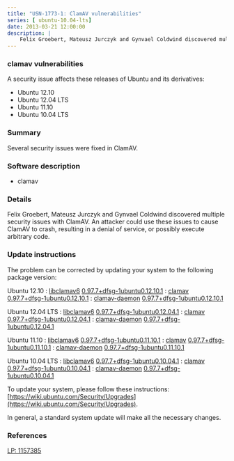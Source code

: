 ```yaml
---
title: "USN-1773-1: ClamAV vulnerabilities"
series: [ ubuntu-10.04-lts]
date: 2013-03-21 12:00:00
description: |
    Felix Groebert, Mateusz Jurczyk and Gynvael Coldwind discovered multiple security issues with ClamAV. An attacker could use these issues to cause ClamAV to crash, resulting in a denial of service, or possibly execute arbitrary code. 
--- 
```

 
### clamav vulnerabilities

A security issue affects these releases of Ubuntu and its derivatives:

* Ubuntu 12.10
* Ubuntu 12.04 LTS
* Ubuntu 11.10
* Ubuntu 10.04 LTS

### Summary

Several security issues were fixed in ClamAV. 

### Software description

* clamav 

### Details

Felix Groebert, Mateusz Jurczyk and Gynvael Coldwind discovered multiple security issues with ClamAV. An attacker could use these issues to cause ClamAV to crash, resulting in a denial of service, or possibly execute arbitrary code. 

### Update instructions

The problem can be corrected by updating your system to the following package version:

Ubuntu 12.10
 : [libclamav6](https://launchpad.net/ubuntu/+source/clamav) <span> [0.97.7+dfsg-1ubuntu0.12.10.1](https://launchpad.net/ubuntu/+source/clamav/0.97.7+dfsg-1ubuntu0.12.10.1) </span> 
 : [clamav](https://launchpad.net/ubuntu/+source/clamav) <span> [0.97.7+dfsg-1ubuntu0.12.10.1](https://launchpad.net/ubuntu/+source/clamav/0.97.7+dfsg-1ubuntu0.12.10.1) </span> 
 : [clamav-daemon](https://launchpad.net/ubuntu/+source/clamav) <span> [0.97.7+dfsg-1ubuntu0.12.10.1](https://launchpad.net/ubuntu/+source/clamav/0.97.7+dfsg-1ubuntu0.12.10.1) </span> 

Ubuntu 12.04 LTS
 : [libclamav6](https://launchpad.net/ubuntu/+source/clamav) <span> [0.97.7+dfsg-1ubuntu0.12.04.1](https://launchpad.net/ubuntu/+source/clamav/0.97.7+dfsg-1ubuntu0.12.04.1) </span> 
 : [clamav](https://launchpad.net/ubuntu/+source/clamav) <span> [0.97.7+dfsg-1ubuntu0.12.04.1](https://launchpad.net/ubuntu/+source/clamav/0.97.7+dfsg-1ubuntu0.12.04.1) </span> 
 : [clamav-daemon](https://launchpad.net/ubuntu/+source/clamav) <span> [0.97.7+dfsg-1ubuntu0.12.04.1](https://launchpad.net/ubuntu/+source/clamav/0.97.7+dfsg-1ubuntu0.12.04.1) </span> 

Ubuntu 11.10
 : [libclamav6](https://launchpad.net/ubuntu/+source/clamav) <span> [0.97.7+dfsg-1ubuntu0.11.10.1](https://launchpad.net/ubuntu/+source/clamav/0.97.7+dfsg-1ubuntu0.11.10.1) </span> 
 : [clamav](https://launchpad.net/ubuntu/+source/clamav) <span> [0.97.7+dfsg-1ubuntu0.11.10.1](https://launchpad.net/ubuntu/+source/clamav/0.97.7+dfsg-1ubuntu0.11.10.1) </span> 
 : [clamav-daemon](https://launchpad.net/ubuntu/+source/clamav) <span> [0.97.7+dfsg-1ubuntu0.11.10.1](https://launchpad.net/ubuntu/+source/clamav/0.97.7+dfsg-1ubuntu0.11.10.1) </span> 

Ubuntu 10.04 LTS
 : [libclamav6](https://launchpad.net/ubuntu/+source/clamav) <span> [0.97.7+dfsg-1ubuntu0.10.04.1](https://launchpad.net/ubuntu/+source/clamav/0.97.7+dfsg-1ubuntu0.10.04.1) </span> 
 : [clamav](https://launchpad.net/ubuntu/+source/clamav) <span> [0.97.7+dfsg-1ubuntu0.10.04.1](https://launchpad.net/ubuntu/+source/clamav/0.97.7+dfsg-1ubuntu0.10.04.1) </span> 
 : [clamav-daemon](https://launchpad.net/ubuntu/+source/clamav) <span> [0.97.7+dfsg-1ubuntu0.10.04.1](https://launchpad.net/ubuntu/+source/clamav/0.97.7+dfsg-1ubuntu0.10.04.1) </span> 

To update your system, please follow these instructions: [https://wiki.ubuntu.com/Security/Upgrades](https://wiki.ubuntu.com/Security/Upgrades).

In general, a standard system update will make all the necessary changes. 

### References

 [LP: 1157385](https://launchpad.net/bugs/1157385)
 
